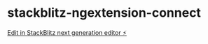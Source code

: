 # stackblitz-ngextension-connect

[Edit in StackBlitz next generation editor ⚡️](https://stackblitz.com/~/github.com/binarybro/stackblitz-ngextension-connect)